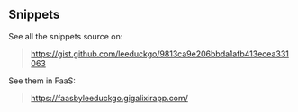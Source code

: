 ## Snippets

See all the snippets source on:

> https://gist.github.com/leeduckgo/9813ca9e206bbda1afb413ecea331063

See them in FaaS:

> https://faasbyleeduckgo.gigalixirapp.com/